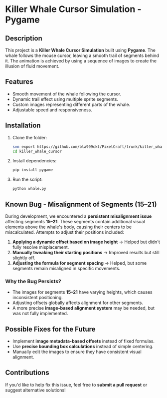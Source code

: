 # Killer Whale Cursor Simulation - Pygame

## Description
This project is a **Killer Whale Cursor Simulation** built using **Pygame**. The whale follows the mouse cursor, leaving a smooth trail of segments behind it. The animation is achieved by using a sequence of images to create the illusion of fluid movement.

## Features
- Smooth movement of the whale following the cursor.
- Dynamic trail effect using multiple sprite segments.
- Custom images representing different parts of the whale.
- Adjustable speed and responsiveness.

## Installation
1. Clone the folder:
   ```sh
   svn export https://github.com/bla999ckt/PixelCraft/trunk/killer_whale_cursor
   cd killer_whale_cursor
   ```
2. Install dependencies:
   ```sh
   pip install pygame
   ```
3. Run the script:
   ```sh
   python whale.py
   ```

## Known Bug - Misalignment of Segments (15–21)
During development, we encountered a **persistent misalignment issue** affecting segments **15–21**. These segments contain additional visual elements above the whale's body, causing their centers to be miscalculated. Attempts to adjust their positions included:

1. **Applying a dynamic offset based on image height** → Helped but didn't fully resolve misplacement.
2. **Manually tweaking their starting positions** → Improved results but still slightly off.
3. **Adjusting the formula for segment spacing** → Helped, but some segments remain misaligned in specific movements.

### **Why the Bug Persists?**
- The images for segments **15–21** have varying heights, which causes inconsistent positioning.
- Adjusting offsets globally affects alignment for other segments.
- A more precise **image-based alignment system** may be needed, but was not fully implemented.

## Possible Fixes for the Future
- Implement **image metadata-based offsets** instead of fixed formulas.
- Use **precise bounding box calculations** instead of simple centering.
- Manually edit the images to ensure they have consistent visual alignment.

## Contributions
If you'd like to help fix this issue, feel free to **submit a pull request** or suggest alternative solutions!

